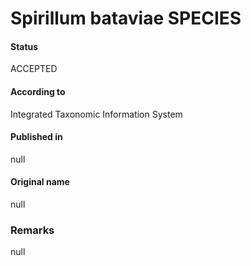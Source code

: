 Spirillum bataviae SPECIES
=======

#### Status
ACCEPTED

#### According to
Integrated Taxonomic Information System

#### Published in
null

#### Original name
null

### Remarks
null